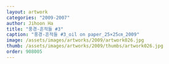 ```yaml
---
layout: artwork
categories: "2009-2007"
author: Jihoon Ha
title: "풍경-흔적들 #3"
caption: "풍경-흔적들 #3_oil on paper_25×25㎝_2009"
image: /assets/images/artworks/2009/artwork026.jpg
thumb: /assets/images/artworks/2009/thumbs/artwork026.jpg
order: 908005
---
```

